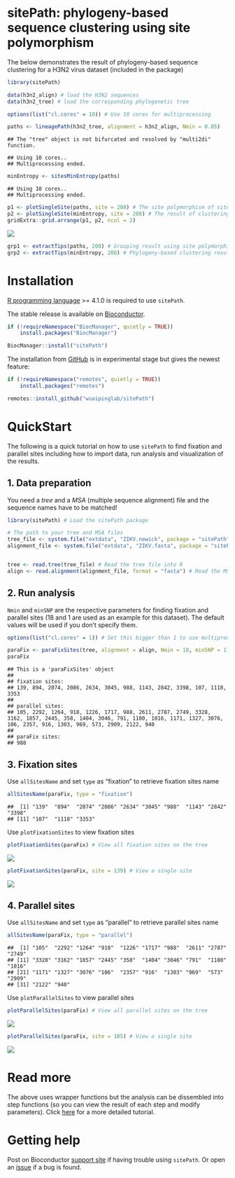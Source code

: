 sitePath: phylogeny-based sequence clustering using site polymorphism
================

The below demonstrates the result of phylogeny-based sequence clustering
for a H3N2 virus dataset (included in the package)

``` r
library(sitePath)

data(h3n2_align) # load the H3N2 sequences
data(h3n2_tree) # load the corresponding phylogenetic tree

options(list("cl.cores" = 10)) # Use 10 cores for multiprocessing

paths <- lineagePath(h3n2_tree, alignment = h3n2_align, Nmin = 0.05)
```

    ## The "tree" object is not bifurcated and resolved by "multi2di" function.

    ## Using 10 cores..
    ## Multiprocessing ended.

``` r
minEntropy <- sitesMinEntropy(paths)
```

    ## Using 10 cores..
    ## Multiprocessing ended.

``` r
p1 <- plotSingleSite(paths, site = 208) # The site polymorphism of site 208 on the tree
p2 <- plotSingleSite(minEntropy, site = 208) # The result of clustering using site 208
gridExtra::grid.arrange(p1, p2, ncol = 2)
```

![](inst/example-1.png)<!-- -->

``` r
grp1 <- extractTips(paths, 208) # Grouping result using site polymorphism only
grp2 <- extractTips(minEntropy, 208) # Phylogeny-based clustering result
```

# Installation

[R programming language](https://cran.r-project.org/) \>= 4.1.0 is
required to use `sitePath`.

The stable release is available on
[Bioconductor](https://bioconductor.org/packages/sitePath/).

``` r
if (!requireNamespace("BiocManager", quietly = TRUE))
    install.packages("BiocManager")

BiocManager::install("sitePath")
```

The installation from [GitHub](https://github.com/wuaipinglab/sitePath/)
is in experimental stage but gives the newest feature:

``` r
if (!requireNamespace("remotes", quietly = TRUE))
    install.packages("remotes")

remotes::install_github("wuaipinglab/sitePath")
```

# QuickStart

The following is a quick tutorial on how to use `sitePath` to find
fixation and parallel sites including how to import data, run analysis
and visualization of the results.

## 1. Data preparation

You need a *tree* and a *MSA* (multiple sequence alignment) file and the
sequence names have to be matched!

``` r
library(sitePath) # Load the sitePath package

# The path to your tree and MSA files
tree_file <- system.file("extdata", "ZIKV.newick", package = "sitePath")
alignment_file <- system.file("extdata", "ZIKV.fasta", package = "sitePath")


tree <- read.tree(tree_file) # Read the tree file into R
align <- read.alignment(alignment_file, format = "fasta") # Read the MSA file into R
```

## 2. Run analysis

`Nmin` and `minSNP` are the respective parameters for finding fixation
and parallel sites (18 and 1 are used as an example for this dataset).
The default values will be used if you don’t specify them.

``` r
options(list("cl.cores" = 1)) # Set this bigger than 1 to use multiprocessing

paraFix <- paraFixSites(tree, alignment = align, Nmin = 18, minSNP = 1) # Run analysis to find fixation and parallel sites
paraFix
```

    ## This is a 'paraFixSites' object
    ## 
    ## fixation sites:
    ## 139, 894, 2074, 2086, 2634, 3045, 988, 1143, 2842, 3398, 107, 1118, 3353
    ## 
    ## parallel sites:
    ## 105, 2292, 1264, 918, 1226, 1717, 988, 2611, 2787, 2749, 3328, 3162, 1857, 2445, 358, 1404, 3046, 791, 1180, 1016, 1171, 1327, 3076, 106, 2357, 916, 1303, 969, 573, 2909, 2122, 940
    ## 
    ## paraFix sites:
    ## 988

## 3. Fixation sites

Use `allSitesName` and set `type` as “fixation” to retrieve fixation
sites name

``` r
allSitesName(paraFix, type = "fixation")
```

    ##  [1] "139"  "894"  "2074" "2086" "2634" "3045" "988"  "1143" "2842" "3398"
    ## [11] "107"  "1118" "3353"

Use `plotFixationSites` to view fixation sites

``` r
plotFixationSites(paraFix) # View all fixation sites on the tree
```

![](inst/plot_fixSites-1.png)<!-- -->

``` r
plotFixationSites(paraFix, site = 139) # View a single site
```

![](inst/plot_fixSites-2.png)<!-- -->

## 4. Parallel sites

Use `allSitesName` and set `type` as “parallel” to retrieve parallel
sites name

``` r
allSitesName(paraFix, type = "parallel")
```

    ##  [1] "105"  "2292" "1264" "918"  "1226" "1717" "988"  "2611" "2787" "2749"
    ## [11] "3328" "3162" "1857" "2445" "358"  "1404" "3046" "791"  "1180" "1016"
    ## [21] "1171" "1327" "3076" "106"  "2357" "916"  "1303" "969"  "573"  "2909"
    ## [31] "2122" "940"

Use `plotParallelSites` to view parallel sites

``` r
plotParallelSites(paraFix) # View all parallel sites on the tree
```

![](inst/unnamed-chunk-1-1.png)<!-- -->

``` r
plotParallelSites(paraFix, site = 105) # View a single site
```

![](inst/unnamed-chunk-1-2.png)<!-- -->

# Read more

The above uses wrapper functions but the analysis can be dissembled into
step functions (so you can view the result of each step and modify
parameters). Click
[here](https://bioconductor.org/packages/release/bioc/vignettes/sitePath/inst/doc/sitePath.html)
for a more detailed tutorial.

# Getting help

Post on Bioconductor [support site](https://support.bioconductor.org/)
if having trouble using `sitePath`. Or open an
[issue](https://github.com/wuaipinglab/sitePath/issues/new?assignees=&labels=&template=bug_report.md&title=)
if a bug is found.
